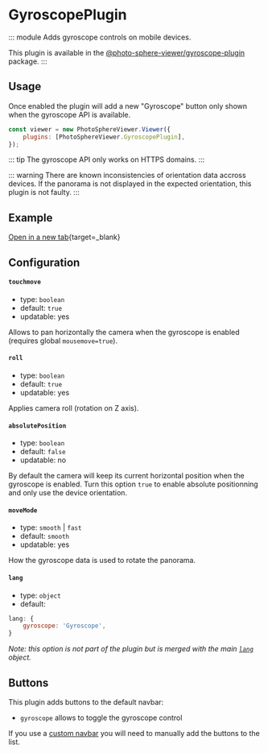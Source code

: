 # GyroscopePlugin

<Badges module="gyroscope-plugin"/>

::: module
<ApiButton page="modules/GyroscopePlugin.html"/>
Adds gyroscope controls on mobile devices.

This plugin is available in the [@photo-sphere-viewer/gyroscope-plugin](https://www.npmjs.com/package/@photo-sphere-viewer/gyroscope-plugin) package.
:::

## Usage

Once enabled the plugin will add a new "Gyroscope" button only shown when the gyroscope API is available.

```js
const viewer = new PhotoSphereViewer.Viewer({
    plugins: [PhotoSphereViewer.GyroscopePlugin],
});
```

::: tip
The gyroscope API only works on HTTPS domains.
:::

::: warning
There are known inconsistencies of orientation data accross devices. If the panorama is not displayed in the expected orientation, this plugin is not faulty.
:::

## Example

[Open in a new tab](/demos/plugin-gyroscope.html){target=_blank}

## Configuration

#### `touchmove`

-   type: `boolean`
-   default: `true`
-   updatable: yes

Allows to pan horizontally the camera when the gyroscope is enabled (requires global `mousemove=true`).

#### `roll`

-   type: `boolean`
-   default: `true`
-   updatable: yes

Applies camera roll (rotation on Z axis).

#### `absolutePosition`

-   type: `boolean`
-   default: `false`
-   updatable: no

By default the camera will keep its current horizontal position when the gyroscope is enabled. Turn this option `true` to enable absolute positionning and only use the device orientation.

#### `moveMode`

-   type: `smooth` | `fast`
-   default: `smooth`
-   updatable: yes

How the gyroscope data is used to rotate the panorama.

#### `lang`

-   type: `object`
-   default:

```js
lang: {
    gyroscope: 'Gyroscope',
}
```

_Note: this option is not part of the plugin but is merged with the main [`lang`](../guide/config.md#lang) object._

## Buttons

This plugin adds buttons to the default navbar:

-   `gyroscope` allows to toggle the gyroscope control

If you use a [custom navbar](../guide/navbar.md) you will need to manually add the buttons to the list.
